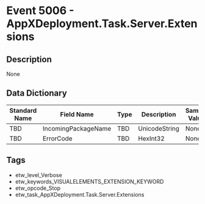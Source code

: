 # Event 5006 - AppXDeployment.Task.Server.Extensions

## Description
None

## Data Dictionary
|Standard Name|Field Name|Type|Description|Sample Value|
|---|---|---|---|---|
|TBD|IncomingPackageName|TBD|UnicodeString|None|None|
|TBD|ErrorCode|TBD|HexInt32|None|None|

## Tags
* etw_level_Verbose
* etw_keywords_VISUALELEMENTS_EXTENSION_KEYWORD
* etw_opcode_Stop
* etw_task_AppXDeployment.Task.Server.Extensions